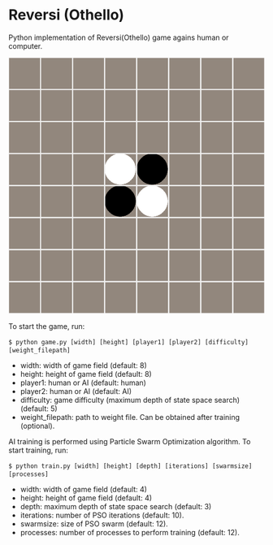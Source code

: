 # Reversi (Othello)

Python implementation of Reversi(Othello) game agains human or computer.

![screenshot](img/game.png)

To start the game, run:
    
    $ python game.py [width] [height] [player1] [player2] [difficulty] [weight_filepath]
  
  - width:      width of game field (default: 8) 
  - height:   height of game field (default: 8)
  - player1: human or AI (default: human)
  - player2: human or AI (default: AI)
  - difficulty:  game difficulty (maximum depth of state space search) (default: 5)
  - weight_filepath:  path to weight file. Can be obtained after training (optional).

AI training is performed using Particle Swarm Optimization algorithm.
To start training, run:

    $ python train.py [width] [height] [depth] [iterations] [swarmsize] [processes]
  
  - width:      width of game field (default: 4) 
  - height:   height of game field (default: 4)
  - depth:  maximum depth of state space search (default: 3)
  - iterations:  number of PSO iterations (default: 10).
  - swarmsize:  size of PSO swarm (default: 12).
  - processes:  number of processes to perform training (default: 12).
